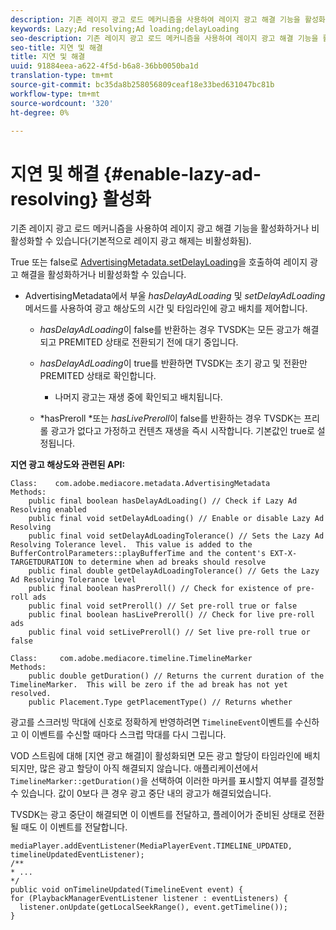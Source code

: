 ```yaml
---
description: 기존 레이지 광고 로드 메커니즘을 사용하여 레이지 광고 해결 기능을 활성화하거나 비활성화할 수 있습니다(기본적으로 레이지 광고 해제는 비활성화됨).
keywords: Lazy;Ad resolving;Ad loading;delayLoading
seo-description: 기존 레이지 광고 로드 메커니즘을 사용하여 레이지 광고 해결 기능을 활성화하거나 비활성화할 수 있습니다(기본적으로 레이지 광고 해제는 비활성화됨).
seo-title: 지연 및 해결
title: 지연 및 해결
uuid: 91884eea-a622-4f5d-b6a8-36bb0050ba1d
translation-type: tm+mt
source-git-commit: bc35da8b258056809ceaf18e33bed631047bc81b
workflow-type: tm+mt
source-wordcount: '320'
ht-degree: 0%

---
```



# 지연 및 해결 {#enable-lazy-ad-resolving} 활성화

기존 레이지 광고 로드 메커니즘을 사용하여 레이지 광고 해결 기능을 활성화하거나 비활성화할 수 있습니다(기본적으로 레이지 광고 해제는 비활성화됨).

True 또는 false로 [AdvertisingMetadata.setDelayLoading](https://help.adobe.com/en_US/primetime/api/psdk/javadoc_2.4/com/adobe/mediacore/metadata/AdvertisingMetadata.html#setDelayAdLoading-boolean-)을 호출하여 레이지 광고 해결을 활성화하거나 비활성화할 수 있습니다.

* AdvertisingMetadata에서 부울 *hasDelayAdLoading* 및 *setDelayAdLoading* 메서드를 사용하여 광고 해상도의 시간 및 타임라인에 광고 배치를 제어합니다.

   * *hasDelayAdLoading*&#x200B;이 false를 반환하는 경우 TVSDK는 모든 광고가 해결되고 PREMITED 상태로 전환되기 전에 대기 중입니다.
   * *hasDelayAdLoading*&#x200B;이 true를 반환하면 TVSDK는 초기 광고 및 전환만 PREMITED 상태로 확인합니다.

      * 나머지 광고는 재생 중에 확인되고 배치됩니다.
   * *hasPreroll *또는 *hasLivePreroll*&#x200B;이 false를 반환하는 경우 TVSDK는 프리롤 광고가 없다고 가정하고 컨텐츠 재생을 즉시 시작합니다. 기본값인 true로 설정됩니다.


**지연 광고 해상도와 관련된 API:**

```
Class:    com.adobe.mediacore.metadata.AdvertisingMetadata 
Methods: 
    public final boolean hasDelayAdLoading() // Check if Lazy Ad Resolving enabled 
    public final void setDelayAdLoading() // Enable or disable Lazy Ad Resolving 
    public final void setDelayAdLoadingTolerance() // Sets the Lazy Ad Resolving Tolerance level.  This value is added to the BufferControlParameters::playBufferTime and the content's EXT-X-TARGETDURATION to determine when ad breaks should resolve 
    public final double getDelayAdLoadingTolerance() // Gets the Lazy Ad Resolving Tolerance level 
    public final boolean hasPreroll() // Check for existence of pre-roll ads 
    public final void setPreroll() // Set pre-roll true or false 
    public final boolean hasLivePreroll() // Check for live pre-roll ads 
    public final void setLivePreroll() // Set live pre-roll true or false

Class:     com.adobe.mediacore.timeline.TimelineMarker 
Methods: 
    public double getDuration() // Returns the current duration of the TimelineMarker.  This will be zero if the ad break has not yet resolved. 
    public Placement.Type getPlacementType() // Returns whether
```

광고를 스크러빙 막대에 신호로 정확하게 반영하려면 `TimelineEvent`이벤트를 수신하고 이 이벤트를 수신할 때마다 스크럽 막대를 다시 그립니다.

VOD 스트림에 대해 [지연 광고 해결]이 활성화되면 모든 광고 할당이 타임라인에 배치되지만, 많은 광고 할당이 아직 해결되지 않습니다. 애플리케이션에서 `TimelineMarker::getDuration()`을 선택하여 이러한 마커를 표시할지 여부를 결정할 수 있습니다. 값이 0보다 큰 경우 광고 중단 내의 광고가 해결되었습니다.

TVSDK는 광고 중단이 해결되면 이 이벤트를 전달하고, 플레이어가 준비된 상태로 전환될 때도 이 이벤트를 전달합니다.

```
mediaPlayer.addEventListener(MediaPlayerEvent.TIMELINE_UPDATED, timelineUpdatedEventListener); 
/** 
* ... 
*/ 
public void onTimelineUpdated(TimelineEvent event) { 
for (PlaybackManagerEventListener listener : eventListeners) { 
  listener.onUpdate(getLocalSeekRange(), event.getTimeline()); 
}
```
